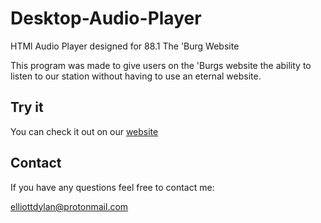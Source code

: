 # Desktop-Audio-Player
HTMl Audio Player designed for 88.1 The 'Burg Website

This program was made to give users on the 'Burgs website the ability to listen to our station without having to use an eternal website.

## Try it
You can check it out on our [website](https://881theburg.com)

## Contact
If you have any questions feel free to contact me:

elliottdylan@protonmail.com
